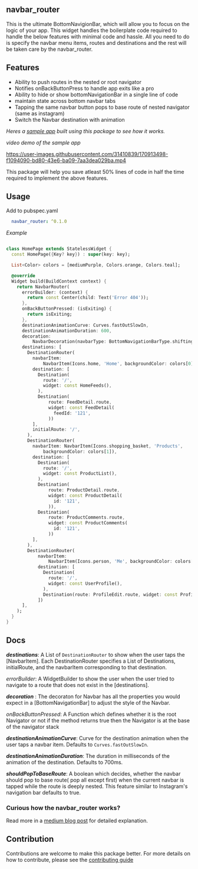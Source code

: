 ## **navbar_router**

This is the ultimate BottomNavigionBar, which will allow you to focus on the logic of your app. This widget handles the boilerplate code required to handle the below features with minimal code and hassle. All you need to do is specify the navbar menu items, routes and destinations and the rest will be taken care by the navbar_router.

## **Features**

- Ability to push routes in the nested or root navigator
- Notifies onBackButtonPress to handle app exits like a pro
- Ability to hide or show bottomNavigationBar in a single line of code
- maintain state across bottom navbar tabs
- Tapping the same navbar button pops to base route of nested navigator (same as instagram)
- Switch the Navbar destination with animation


_Heres a [sample app](example/lib/main.dart) built using this package to see how it works._

_video demo of the sample app_


https://user-images.githubusercontent.com/31410839/170913498-f1094090-bd80-43e6-ba09-7aa3dea029ba.mp4


This package will help you save atleast 50% lines of code in half the time required to implement the above features.

## **Usage**

Add to pubspec.yaml

```yaml
  navbar_router: ^0.1.0
```

*Example*


```dart

class HomePage extends StatelessWidget {
  const HomePage({Key? key}) : super(key: key);

  List<Color> colors = [mediumPurple, Colors.orange, Colors.teal];

  @override
  Widget build(BuildContext context) {
    return NavbarRouter(
      errorBuilder: (context) {
        return const Center(child: Text('Error 404'));
      },
      onBackButtonPressed: (isExiting) {
        return isExiting;
      },
      destinationAnimationCurve: Curves.fastOutSlowIn,
      destinationAnimationDuration: 600,
      decoration:
          NavbarDecoration(navbarType: BottomNavigationBarType.shifting),
      destinations: [
        DestinationRouter(
          navbarItem:
              NavbarItem(Icons.home, 'Home', backgroundColor: colors[0]),
          destination: [
            Destination(
              route: '/',
              widget: const HomeFeeds(),
            ),
            Destination(
                route: FeedDetail.route,
                widget: const FeedDetail(
                  feedId: '121',
                ))
          ],
          initialRoute: '/',
        ),
        DestinationRouter(
          navbarItem: NavbarItem(Icons.shopping_basket, 'Products',
              backgroundColor: colors[1]),
          destination: [
            Destination(
              route: '/',
              widget: const ProductList(),
            ),
            Destination(
                route: ProductDetail.route,
                widget: const ProductDetail(
                  id: '121',
                )),
            Destination(
                route: ProductComments.route,
                widget: const ProductComments(
                  id: '121',
                ))
          ],
        ),
        DestinationRouter(
            navbarItem:
                NavbarItem(Icons.person, 'Me', backgroundColor: colors[2]),
            destination: [
              Destination(
                route: '/',
                widget: const UserProfile(),
              ),
              Destination(route: ProfileEdit.route, widget: const ProfileEdit())
            ])
      ],
    );
  }
}

```

## **Docs**

  ***destinations***: A List of `DestinationRouter` to show when the user taps the [NavbarItem].
  Each DestinationRouter specifies a List of Destinations, initialRoute, and the navbarItem corresponding to that destination.

  *errorBuilder*: A WidgetBuilder to show the user when the user tried to navigate to a route that does not exist in the [destinations].

  ***decoration*** : The decoraton for Navbar has all the properties you would expect in a [BottomNavigationBar] to adjust the style of the Navbar.

  *onBackButtonPressed*: A Function which defines whether it is the root Navigator or not
   if the method returns true then the Navigator is at the base of the navigator stack

   ***destinationAnimationCurve***: Curve for the destination animation when the user taps a navbar item. Defaults to `Curves.fastOutSlowIn`.

   ***destinationAnimationDuration***: The duration in milliseconds of the animation of the destination. Defaults to 700ms.

   ***shouldPopToBaseRoute***: A boolean which decides, whether the navbar should pop to base route( pop all except first) when the current navbar is tapped while the route is deeply nested. This feature similar to Instagram's navigation bar defaults to true.


### Curious how the navbar_router works?

Read more in a [medium blog post](https://maheshmnj.medium.com/everything-about-the-bottomnavigationbar-in-flutter-e99e5470dddb) for detailed explanation.


## **Contribution**

  Contributions are welcome to make this package better. For more details on how to contribute, please see the [contributing guide](./CONTRIBUTING.md)
